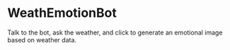 # WeathEmotionBot
Talk to the bot, ask the weather, and click to generate an emotional image based on weather data.

